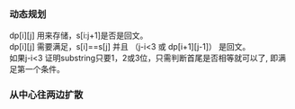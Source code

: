 ### 动态规划
dp[i][j] 用来存储，s[i:j+1]是否是回文。  
dp[i][j] 需要满足，s[i]==s[j] 并且 （j-i<3 或 dp[i+1][j-1]） 是回文。  
如果j-i<3 证明substring只要1，2或3位，只需判断首尾是否相等就可以了, 即满足第一个条件。  
### 从中心往两边扩散